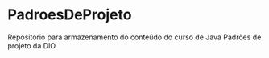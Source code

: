 # PadroesDeProjeto
Repositório para armazenamento do conteúdo do curso de Java Padrões de projeto da DIO
